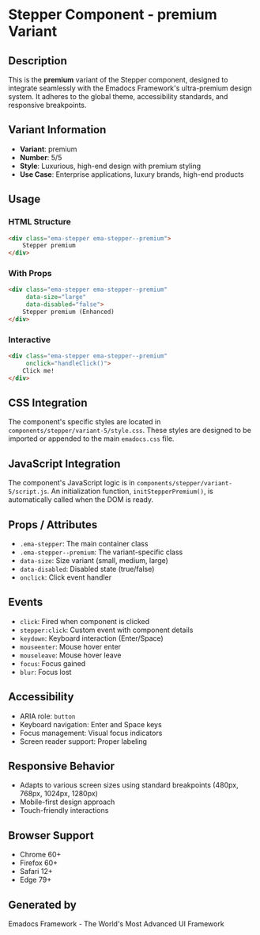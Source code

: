 # Stepper Component - premium Variant

## Description
This is the **premium** variant of the Stepper component, designed to integrate seamlessly with the Emadocs Framework's ultra-premium design system. It adheres to the global theme, accessibility standards, and responsive breakpoints.

## Variant Information
- **Variant**: premium
- **Number**: 5/5
- **Style**: Luxurious, high-end design with premium styling
- **Use Case**: Enterprise applications, luxury brands, high-end products

## Usage

### HTML Structure
```html
<div class="ema-stepper ema-stepper--premium">
    Stepper premium
</div>
```

### With Props
```html
<div class="ema-stepper ema-stepper--premium" 
     data-size="large" 
     data-disabled="false">
    Stepper premium (Enhanced)
</div>
```

### Interactive
```html
<div class="ema-stepper ema-stepper--premium" 
     onclick="handleClick()">
    Click me!
</div>
```

## CSS Integration
The component's specific styles are located in `components/stepper/variant-5/style.css`. These styles are designed to be imported or appended to the main `emadocs.css` file.

## JavaScript Integration
The component's JavaScript logic is in `components/stepper/variant-5/script.js`. An initialization function, `initStepperPremium()`, is automatically called when the DOM is ready.

## Props / Attributes
- `.ema-stepper`: The main container class
- `.ema-stepper--premium`: The variant-specific class
- `data-size`: Size variant (small, medium, large)
- `data-disabled`: Disabled state (true/false)
- `onclick`: Click event handler

## Events
- `click`: Fired when component is clicked
- `stepper:click`: Custom event with component details
- `keydown`: Keyboard interaction (Enter/Space)
- `mouseenter`: Mouse hover enter
- `mouseleave`: Mouse hover leave
- `focus`: Focus gained
- `blur`: Focus lost

## Accessibility
- ARIA role: `button`
- Keyboard navigation: Enter and Space keys
- Focus management: Visual focus indicators
- Screen reader support: Proper labeling

## Responsive Behavior
- Adapts to various screen sizes using standard breakpoints (480px, 768px, 1024px, 1280px)
- Mobile-first design approach
- Touch-friendly interactions

## Browser Support
- Chrome 60+
- Firefox 60+
- Safari 12+
- Edge 79+

## Generated by
Emadocs Framework - The World's Most Advanced UI Framework
